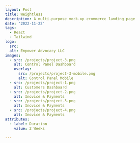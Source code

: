 ```yaml
---
layout: Post
title: Weightless
description: A multi-purpose mock-up ecommerce landing page
date: '2022-11-22'
tags:
  - React
  - Tailwind
logo:
  src: 
  alt: Empower Advocacy LLC
images:
  - src: /projects/project-3.png
    alt: Control Panel Dashboard
    overlay:
      src: /projects/project-3-mobile.png
      alt: Control Panel Mobile
  - src: /projects/project-1.png
    alt: Customers Dashboard
  - src: /projects/project-2.png
    alt: Inovice & Payments
  - src: /projects/project-3.png
    alt: Inovice & Payments
  - src: /projects/project-4.png
    alt: Inovice & Payments
attributes:
  - label: Duration
    value: 2 Weeks
 
---
```

